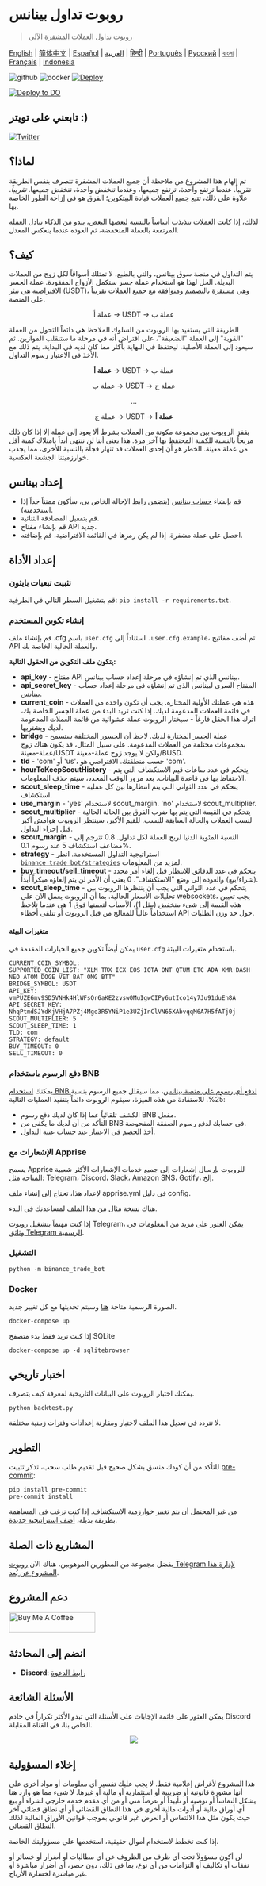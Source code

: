 # روبوت تداول بينانس
> روبوت تداول العملات المشفرة الآلي

[English](README.md) | [简体中文](README.zh-CN.md) | [Español](README.es.md) | [العربية](README.ar.md) | [हिन्दी](README.hi.md) | [Português](README.pt.md) | [Русский](README.ru.md) | [বাংলা](README.bn.md) | [Français](README.fr.md) | [Indonesia](README.id.md)

![github](https://img.shields.io/github/workflow/status/edeng23/binance-trade-bot/binance-trade-bot)
![docker](https://img.shields.io/docker/pulls/edeng23/binance-trade-bot)
[![Deploy](https://www.herokucdn.com/deploy/button.svg)](https://heroku.com/deploy?template=https://github.com/edeng23/binance-trade-bot)

[![Deploy to DO](https://mp-assets1.sfo2.digitaloceanspaces.com/deploy-to-do/do-btn-blue.svg)](https://cloud.digitalocean.com/apps/new?repo=https://github.com/coinbookbrasil/binance-trade-bot/tree/master&refcode=a076ff7a9a6a)

## تابعني على تويتر :)

[![Twitter](https://img.shields.io/twitter/url/https/twitter.com/cloudposse.svg?style=social&label=Follow%20%400xedeng)](https://twitter.com/0xedeng)

## لماذا؟

تم إلهام هذا المشروع من ملاحظة أن جميع العملات المشفرة تتصرف بنفس الطريقة تقريباً. عندما ترتفع واحدة، ترتفع جميعها، وعندما تنخفض واحدة، تنخفض جميعها. _تقريباً_. علاوة على ذلك، تتبع جميع العملات قيادة البيتكوين؛ الفرق هو في إزاحة الطور الخاصة بها.

لذلك، إذا كانت العملات تتذبذب أساساً بالنسبة لبعضها البعض، يبدو من الذكاء تبادل العملة المرتفعة بالعملة المنخفضة، ثم العودة عندما ينعكس المعدل.

## كيف؟

يتم التداول في منصة سوق بينانس، والتي بالطبع، لا تمتلك أسواقاً لكل زوج من العملات البديلة. الحل لهذا هو استخدام عملة جسر ستكمل الأزواج المفقودة. عملة الجسر الافتراضية هي تيثر (USDT)، وهي مستقرة بالتصميم ومتوافقة مع جميع العملات تقريباً على المنصة.

<p align="center">
  عملة أ → USDT → عملة ب
</p>

الطريقة التي يستفيد بها الروبوت من السلوك الملاحظ هي دائماً التحول من العملة "القوية" إلى العملة "الضعيفة"، على افتراض أنه في مرحلة ما ستنقلب الموازين. ثم سيعود إلى العملة الأصلية، ليحتفظ في النهاية بأكثر مما كان لديه في البداية. يتم ذلك مع الأخذ في الاعتبار رسوم التداول.

<div align="center">
  <p><b>عملة أ</b> → USDT → عملة ب</p>
  <p>عملة ب → USDT → عملة ج</p>
  <p>...</p>
  <p>عملة ج → USDT → <b>عملة أ</b></p>
</div>

يقفز الروبوت بين مجموعة مكونة من العملات بشرط ألا يعود إلى عملة إلا إذا كان ذلك مربحاً بالنسبة للكمية المحتفظ بها آخر مرة. هذا يعني أننا لن ننتهي أبداً بامتلاك كمية أقل من عملة معينة. الخطر هو أن إحدى العملات قد تنهار فجأة بالنسبة للأخرى، مما يجذب خوارزميتنا الجشعة العكسية.

## إعداد بينانس

- قم بإنشاء [حساب بينانس](https://www.binance.com/en/register?ref=129471815) (يتضمن رابط الإحالة الخاص بي، سأكون ممتناً جداً إذا استخدمته).
- قم بتفعيل المصادقة الثنائية.
- قم بإنشاء مفتاح API جديد.
- احصل على عملة مشفرة. إذا لم يكن رمزها في القائمة الافتراضية، قم بإضافته.

## إعداد الأداة

### تثبيت تبعيات بايثون

قم بتشغيل السطر التالي في الطرفية: `pip install -r requirements.txt`.

### إنشاء تكوين المستخدم

قم بإنشاء ملف .cfg باسم `user.cfg` استناداً إلى `.user.cfg.example`، ثم أضف مفاتيح API والعملة الحالية الخاصة بك.

**يتكون ملف التكوين من الحقول التالية:**

- **api_key** - مفتاح API بينانس الذي تم إنشاؤه في مرحلة إعداد حساب بينانس.
- **api_secret_key** - المفتاح السري لبينانس الذي تم إنشاؤه في مرحلة إعداد حساب بينانس.
- **current_coin** - هذه هي عملتك الأولية المختارة. يجب أن تكون واحدة من العملات في قائمة العملات المدعومة لديك. إذا كنت تريد البدء من عملة الجسر الخاصة بك، اترك هذا الحقل فارغاً - سيختار الروبوت عملة عشوائية من قائمة العملات المدعومة لديك ويشتريها.
- **bridge** - عملة الجسر المختارة لديك. لاحظ أن الجسور المختلفة ستسمح بمجموعات مختلفة من العملات المدعومة. على سبيل المثال، قد يكون هناك زوج عملة-معينة/USDT ولكن لا يوجد زوج عملة-معينة/BUSD.
- **tld** - 'com' أو 'us'، حسب منطقتك. الافتراضي هو 'com'.
- **hourToKeepScoutHistory** - يتحكم في عدد ساعات قيم الاستكشاف التي يتم الاحتفاظ بها في قاعدة البيانات. بعد مرور الوقت المحدد، سيتم حذف المعلومات.
- **scout_sleep_time** - يتحكم في عدد الثواني التي يتم انتظارها بين كل عملية استكشاف.
- **use_margin** - 'yes' لاستخدام scout_margin. 'no' لاستخدام scout_multiplier.
- **scout_multiplier** - يتحكم في القيمة التي يتم بها ضرب الفرق بين الحالة الحالية لنسب العملات والحالة السابقة للنسب. للقيم الأكبر، سينتظر الروبوت هوامش أكبر قبل إجراء التداول.
- **scout_margin** - النسبة المئوية الدنيا لربح العملة لكل تداول. 0.8 تترجم إلى مضاعف استكشاف 5 عند رسوم 0.1%.
- **strategy** - استراتيجية التداول المستخدمة. انظر [`binance_trade_bot/strategies`](binance_trade_bot/strategies/README.md) لمزيد من المعلومات.
- **buy_timeout/sell_timeout** - يتحكم في عدد الدقائق للانتظار قبل إلغاء أمر محدد (شراء/بيع) والعودة إلى وضع "الاستكشاف". 0 يعني أن الأمر لن يتم إلغاؤه مبكراً أبداً.
- **scout_sleep_time** - يتحكم في عدد الثواني التي يجب أن ينتظرها الروبوت بين تحليلات الأسعار الحالية. بما أن الروبوت يعمل الآن على websockets، يجب تعيين هذه القيمة إلى شيء منخفض (مثل 1)، الأسباب لتعيينها فوق 1 هي عندما تلاحظ استخداماً عالياً للمعالج من قبل الروبوت أو تتلقى أخطاء API حول حد وزن الطلبات.

#### متغيرات البيئة

يمكن أيضاً تكوين جميع الخيارات المقدمة في `user.cfg` باستخدام متغيرات البيئة.

```
CURRENT_COIN_SYMBOL:
SUPPORTED_COIN_LIST: "XLM TRX ICX EOS IOTA ONT QTUM ETC ADA XMR DASH NEO ATOM DOGE VET BAT OMG BTT"
BRIDGE_SYMBOL: USDT
API_KEY: vmPUZE6mv9SD5VNHk4HlWFsOr6aKE2zvsw0MuIgwCIPy6utIco14y7Ju91duEh8A
API_SECRET_KEY: NhqPtmdSJYdKjVHjA7PZj4Mge3R5YNiP1e3UZjInClVN65XAbvqqM6A7H5fATj0j
SCOUT_MULTIPLIER: 5
SCOUT_SLEEP_TIME: 1
TLD: com
STRATEGY: default
BUY_TIMEOUT: 0
SELL_TIMEOUT: 0
```

### دفع الرسوم باستخدام BNB
يمكنك [استخدام BNB لدفع أي رسوم على منصة بينانس](https://www.binance.com/en/support/faq/115000583311-Using-BNB-to-Pay-for-Fees)، مما سيقلل جميع الرسوم بنسبة 25%. للاستفادة من هذه الميزة، سيقوم الروبوت دائماً بتنفيذ العمليات التالية:
- الكشف تلقائياً عما إذا كان لديك دفع رسوم BNB مفعل.
- التأكد من أن لديك ما يكفي من BNB في حسابك لدفع رسوم الصفقة المفحوصة.
- أخذ الخصم في الاعتبار عند حساب عتبة التداول.

### الإشعارات مع Apprise

يسمح Apprise للروبوت بإرسال إشعارات إلى جميع خدمات الإشعارات الأكثر شعبية المتاحة مثل: Telegram، Discord، Slack، Amazon SNS، Gotify، إلخ.

لإعداد هذا، تحتاج إلى إنشاء ملف apprise.yml في دليل config.

هناك نسخة مثال من هذا الملف لمساعدتك في البدء.

إذا كنت مهتماً بتشغيل روبوت Telegram، يمكن العثور على مزيد من المعلومات في [وثائق Telegram الرسمية](https://core.telegram.org/bots).

### التشغيل

```shell
python -m binance_trade_bot
```

### Docker

الصورة الرسمية متاحة [هنا](https://hub.docker.com/r/edeng23/binance-trade-bot) وسيتم تحديثها مع كل تغيير جديد.

```shell
docker-compose up
```

إذا كنت تريد فقط بدء متصفح SQLite

```shell
docker-compose up -d sqlitebrowser
```

## اختبار تاريخي

يمكنك اختبار الروبوت على البيانات التاريخية لمعرفة كيف يتصرف.

```shell
python backtest.py
```

لا تتردد في تعديل هذا الملف لاختبار ومقارنة إعدادات وفترات زمنية مختلفة.

## التطوير

للتأكد من أن كودك منسق بشكل صحيح قبل تقديم طلب سحب،
تذكر تثبيت [pre-commit](https://pre-commit.com/):

```shell
pip install pre-commit
pre-commit install
```

من غير المحتمل أن يتم تغيير خوارزمية الاستكشاف. إذا كنت ترغب في المساهمة بطريقة بديلة، [أضف استراتيجية جديدة](binance_trade_bot/strategies/README.md).

## المشاريع ذات الصلة

بفضل مجموعة من المطورين الموهوبين، هناك الآن [روبوت Telegram لإدارة هذا المشروع عن بُعد](https://github.com/lorcalhost/BTB-manager-telegram).

## دعم المشروع

<a href="https://www.buymeacoffee.com/edeng" target="_blank"><img src="https://cdn.buymeacoffee.com/buttons/default-orange.png" alt="Buy Me A Coffee" height="41" width="174"></a>

## انضم إلى المحادثة

- **Discord**: [رابط الدعوة](https://discord.gg/m4TNaxreCN)

## الأسئلة الشائعة

يمكن العثور على قائمة الإجابات على الأسئلة التي تبدو الأكثر تكراراً في خادم Discord الخاص بنا، في القناة المقابلة.

<p align="center">
  <img src = "https://usercontent2.hubstatic.com/6061829.jpg">
</p>

## إخلاء المسؤولية

هذا المشروع لأغراض إعلامية فقط. لا يجب عليك تفسير أي
معلومات أو مواد أخرى على أنها مشورة قانونية أو ضريبية أو استثمارية أو مالية أو
غيرها. لا شيء مما هو وارد هنا يشكل التماساً أو توصية أو
تأييداً أو عرضاً مني أو من أي مقدم خدمة خارجي لشراء أو بيع
أي أوراق مالية أو أدوات مالية أخرى في هذا النطاق القضائي أو أي
نطاق قضائي آخر حيث يكون مثل هذا الالتماس أو العرض غير قانوني بموجب
قوانين الأوراق المالية لذلك النطاق القضائي.

إذا كنت تخطط لاستخدام أموال حقيقية، استخدمها على مسؤوليتك الخاصة.

لن أكون مسؤولاً تحت أي ظرف من الظروف عن أي
مطالبات أو أضرار أو خسائر أو نفقات أو تكاليف أو التزامات من أي نوع، بما في ذلك،
دون حصر، أي أضرار مباشرة أو غير مباشرة لخسارة الأرباح. 